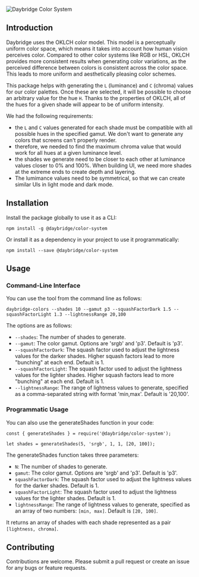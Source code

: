 ![Daybridge Color System](logo.png)

## Introduction
Daybridge uses the OKLCH color model. This model is a perceptually uniform color space, which means it takes into account how human vision perceives color. Compared to other color systems like RGB or HSL, OKLCH provides more consistent results when generating color variations, as the perceived difference between colors is consistent across the color space. This leads to more uniform and aesthetically pleasing color schemes.

This package helps with generating the `L` (luminance) and `C` (chroma) values for our color palettes. Once these are selected, it will be possible to choose an arbitrary value for the hue `H`. Thanks to the properties of OKLCH, all of the hues for a given shade will appear to be of uniform intensity.

We had the following requirements:

- the `L` and `C` values generated for each shade must be compatible with all possible hues in the specified gamut. We don't want to generate any colors that screens can't properly render.
- therefore, we needed to find the maximum chroma value that would work for all hues at a given luminance level.
- the shades we generate need to be closer to each other at luminance values closer to 0% and 100%. When building UI, we need more shades at the extreme ends to create depth and layering.
- The lumimance values need to be symmetrical, so that we can create similar UIs in light mode and dark mode.

## Installation
Install the package globally to use it as a CLI:

```
npm install -g @daybridge/color-system
```

Or install it as a dependency in your project to use it programmatically:

```
npm install --save @daybridge/color-system
```

## Usage
### Command-Line Interface
You can use the tool from the command line as follows:

```
daybridge-colors --shades 10 --gamut p3 --squashFactorDark 1.5 --squashFactorLight 1.3 --lightnessRange 20,100
```

The options are as follows:

- `--shades`: The number of shades to generate.
- `--gamut`: The color gamut. Options are 'srgb' and 'p3'. Default is 'p3'.
- `--squashFactorDark`: The squash factor used to adjust the lightness values for the darker shades. Higher squash factors lead to more "bunching" at each end. Default is 1.
- `--squashFactorLight`: The squash factor used to adjust the lightness values for the lighter shades. Higher squash factors lead to more "bunching" at each end. Default is 1.
- `--lightnessRange`: The range of lightness values to generate, specified as a comma-separated string with format 'min,max'. Default is '20,100'.


### Programmatic Usage
You can also use the generateShades function in your code:

```
const { generateShades } = require('@daybridge/color-system');

let shades = generateShades(5, 'srgb', 1, 1, [20, 100]);
```

The generateShades function takes three parameters:

- `N`: The number of shades to generate.
- `gamut`: The color gamut. Options are 'srgb' and 'p3'. Default is 'p3'.
- `squashFactorDark`: The squash factor used to adjust the lightness values for the darker shades. Default is 1.
- `squashFactorLight`: The squash factor used to adjust the lightness values for the lighter shades. Default is 1.
- `lightnessRange`: The range of lightness values to generate, specified as an array of two numbers: `[min, max]`. Default is `[20, 100]`.

It returns an array of shades with each shade represented as a pair `[lightness, chroma]`.

## Contributing
Contributions are welcome. Please submit a pull request or create an issue for any bugs or feature requests.

